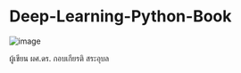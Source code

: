 # Deep-Learning-Python-Book
![image](https://user-images.githubusercontent.com/16302324/148734763-4b9006f9-2e24-47dd-bf4c-28f88435a533.png)

ผู้เขียน ผศ.ดร. กอบเกียรติ สระอุบล
